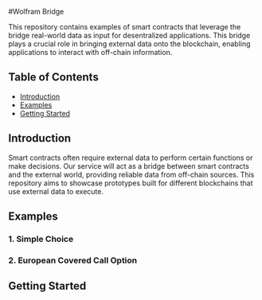 #Wolfram Bridge

This repository contains examples of smart contracts that leverage the bridge real-world data as input for desentralized applications. This bridge plays a crucial role in bringing external data onto the blockchain, enabling applications to interact with off-chain information.

## Table of Contents

- [Introduction](#introduction)
- [Examples](#examples)
- [Getting Started](#getting-started)

## Introduction

Smart contracts often require external data to perform certain functions or make decisions. Our service will act as a bridge between smart contracts and the external world, providing reliable data from off-chain sources. This repository aims to showcase prototypes built for different blockchains that use external data to execute.

## Examples

### 1. Simple Choice

### 2. European Covered Call Option

## Getting Started
